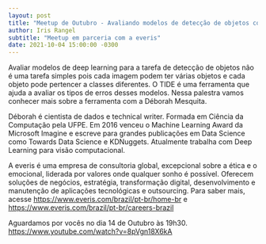 ```yaml
---
layout: post
title: "Meetup de Outubro - Avaliando modelos de detecção de objetos com o TIDE"
author: Iris Rangel
subtitle: "Meetup em parceria com a everis"
date: 2021-10-04 15:00:00 -0300
---
```


Avaliar modelos de deep learning para a tarefa de detecção de objetos não é uma tarefa simples pois cada imagem podem ter várias objetos e cada objeto pode pertencer a classes diferentes.
O TIDE é uma ferramenta que ajuda a avaliar os tipos de erros desses modelos.
Nessa palestra vamos conhecer mais sobre a ferramenta com a Déborah Mesquita.

Déborah é cientista de dados e technical writer. Formada em Ciência da Computação pela UFPE. Em 2016 venceu o Machine Learning Award da Microsoft Imagine e escreve para grandes publicações em Data Science como Towards Data Science e KDNuggets. Atualmente trabalha com Deep Learning para visão computacional.

A everis é uma empresa de consultoria global, excepcional sobre a ética e o emocional, liderada por valores onde qualquer sonho é possível.
Oferecem soluções de negócios, estratégia, transformação digital, desenvolvimento e manutenção de aplicações tecnológicas e outsourcing.
Para saber mais, acesse https://www.everis.com/brazil/pt-br/home-br e https://www.everis.com/brazil/pt-br/careers-brazil 

Aguardamos por vocês no dia 14 de Outubro às 19h30. 
https://www.youtube.com/watch?v=8pVgn18X6kA
